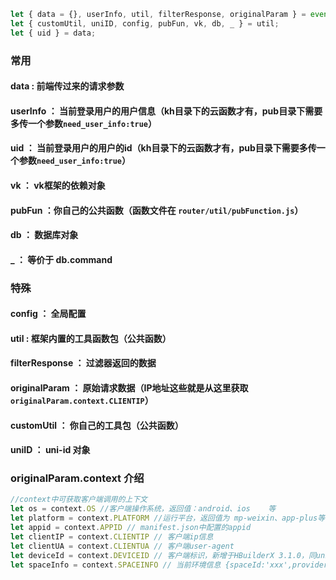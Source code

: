```js
let { data = {}, userInfo, util, filterResponse, originalParam } = event;
let { customUtil, uniID, config, pubFun, vk, db, _ } = util;
let { uid } = data;
```
### 常用
#### data : 前端传过来的请求参数
#### userInfo ： 当前登录用户的用户信息（kh目录下的云函数才有，pub目录下需要多传一个参数`need_user_info:true`）
#### uid ： 当前登录用户的用户的id（kh目录下的云函数才有，pub目录下需要多传一个参数`need_user_info:true`）
#### vk ： vk框架的依赖对象
#### pubFun ：你自己的公共函数（函数文件在 `router/util/pubFunction.js`）
#### db ： 数据库对象
#### _  ： 等价于 db.command

### 特殊
#### config ： 全局配置
#### util : 框架内置的工具函数包（公共函数）
#### filterResponse ： 过滤器返回的数据
#### originalParam  ： 原始请求数据（IP地址这些就是从这里获取 `originalParam.context.CLIENTIP`）
#### customUtil ： 你自己的工具包（公共函数）
#### uniID ： uni-id 对象


### originalParam.context 介绍
```js
//context中可获取客户端调用的上下文
let os = context.OS //客户端操作系统，返回值：android、ios    等
let platform = context.PLATFORM //运行平台，返回值为 mp-weixin、app-plus等
let appid = context.APPID // manifest.json中配置的appid
let clientIP = context.CLIENTIP // 客户端ip信息
let clientUA = context.CLIENTUA // 客户端user-agent
let deviceId = context.DEVICEID // 客户端标识，新增于HBuilderX 3.1.0，同uni-app客户端getSystemInfo接口获取的deviceId
let spaceInfo = context.SPACEINFO // 当前环境信息 {spaceId:'xxx',provider:'tencent'}
```






